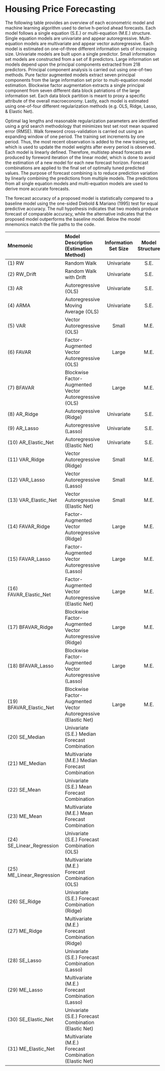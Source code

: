 # Housing Price Forecasting

The following table provides an overview of each econometric model and machine learning algorithm used to derive h-period ahead forecasts. Each model follows a single equation (S.E.) or multi-equation (M.E.) structure. Single equation models are univariate and appear autoregressive. Multi-equation models are multivariate and appear vector autoregressive. Each model is estimated on one-of-three different information sets of increasing size. Univariate models are built upon a single predictor. Small information set models are constructed from a set of 8 predictors. Large information set models depend upon the principal components extracted from 218 predictors. Principal component analysis is carried out using one-of-two methods. Pure factor augmented models extract seven principal components from the large information set prior to multi-equation model estimation. Blockwise factor augmentation extracts a single principal component from seven different data block patriations of the large information set. Each data block partition is meant to proxy a specific attribute of the overall macroeconomy. Lastly, each model is estimated using one-of-four different regularization methods (e.g. OLS, Ridge, Lasso, & Elastic Net). 

Optimal lag lengths and reasonable regularization parameters are identified using a grid search methodology that minimizes test set root mean squared error (RMSE). Walk foreword cross-validation is carried out using an expanding window of one period. The training set increments by one period. Thus, the most recent observation is added to the new training set, which is used to update the model weights after every period is observed. Each model is linearly defined. Therefore, multistep ahead forecasts are produced by foreword iteration of the linear model, which is done to avoid the estimation of a new model for each new forecast horizon. Forecast combinations are applied to the final set of optimally tuned predicted values. The purpose of forecast combining is to reduce prediction variation by linearly combining the predictions from multiple models. The predictions from all single equation models and multi-equation models are used to derive more accurate forecasts. 

The forecast accuracy of a proposed model is statistically compared to a baseline model using the one-sided Diebold & Mariano (1995) test for equal predictive accuracy. The null hypothesis indicates that two models produce forecast of comparable accuracy, while the alternative indicates that the proposed model outperforms the baseline model. Below the model mnemonics match the file paths to the code. 

|          Mnemonic              |          Model Description (Estimation Method)        | Information Set Size | Model Structure |
|            :--                 |                :--                    |        :--:          |     :--:        |
|           (1) RW               |             Random Walk               |     Univariate       |     S.E.        |
|         (2) RW_Drift           |        Random Walk with Drift         |     Univariate       |     S.E.        |
|         (3) AR                 |           Autoregressive (OLS)        |     Univariate       |     S.E.        |
|         (4) ARMA               |  Autoregressive Moving Average (OLS)  |     Univariate       |     S.E.        |
|         (5) VAR                |      Vector Autoregressive (OLS)      |     Small            |     M.E.        |
|         (6) FAVAR              | Factor-Augmented Vector Autoregressive (OLS) | Large | M.E. |
| (7) BFAVAR | Blockwise Factor-Augmented Vector Autoregressive (OLS)| Large | M.E. |
| (8) AR\_Ridge |  Autoregressive (Ridge) |     Univariate       |     S.E.        |
| (9) AR\_Lasso | Autoregressive (Lasso) |     Univariate       |     S.E.        |
| (10) AR\_Elastic\_Net | Autoregressive (Elastic Net) |     Univariate       |     S.E.        |
| (11) VAR\_Ridge | Vector Autoregressive (Ridge) |     Small            |     M.E.        |
| (12) VAR\_Lasso | Vector Autoregressive (Lasso) | Small | M.E. |
| (13) VAR\_Elastic\_Net | Vector Autoregressive (Elastic Net) | Small | M.E. |
| (14) FAVAR\_Ridge | Factor-Augmented Vector Autoregressive (Ridge) | Large | M.E. |
| (15) FAVAR\_Lasso | Factor-Augmented Vector Autoregressive (Lasso) | Large | M.E. |
| (16) FAVAR\_Elastic\_Net | Factor-Augmented Vector Autoregressive (Elastic Net) | Large | M.E. |
| (17) BFAVAR\_Ridge | Blockwise Factor-Augmented Vector Autoregressive (Ridge) | Large | M.E. |
| (18) BFAVAR\_Lasso | Blockwise Factor-Augmented Vector Autoregressive (Lasso) | Large |  M.E. |
| (19) BFAVAR\_Elastic\_Net | Blockwise Factor-Augmented Vector Autoregressive (Elastic Net) | Large |  M.E. |
| (20) SE\_Median | Univariate (S.E.) Median Forecast Combination | | 
| (21) ME\_Median | Multivariate (M.E.) Median Forecast Combination | | 
| (22) SE\_Mean | Univariate (S.E.) Mean Forecast Combination | | 
| (23) ME\_Mean | Multivariate (M.E.) Mean Forecast Combination | |
| (24) SE\_Linear\_Regression | Univariate (S.E.) Forecast Combination (OLS) | |
| (25) ME\_Linear\_Regression | Multivariate (M.E.) Forecast Combination (OLS) | |
| (26) SE\_Ridge | Univariate (S.E.) Forecast Combination (Ridge) | |
| (27) ME\_Ridge | Multivariate (M.E.) Forecast Combination (Ridge) | |
| (28) SE\_Lasso | Univariate (S.E.) Forecast Combination (Lasso) | |
| (29) ME\_Lasso | Multivariate (M.E.) Forecast Combination (Lasso) | |
| (30) SE\_Elastic\_Net | Univariate (S.E.) Forecast Combination (Elastic Net) | |
| (31) ME\_Elastic\_Net | Multivariate (M.E.) Forecast Combination (Elastic Net) | |
